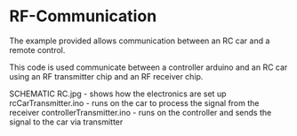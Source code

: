 # RF-Communication

The example provided allows communication between an RC car and a remote control. 

This code is used communicate between a controller arduino and an RC car using an RF transmitter chip and an RF receiver chip.


SCHEMATIC RC.jpg - shows how the electronics are set up
rcCarTransmitter.ino - runs on the car to process the signal from the receiver
controllerTransmitter.ino - runs on the controller and sends the signal to the car via transmitter
